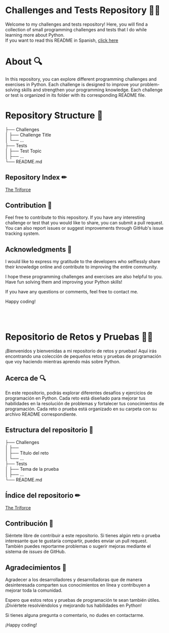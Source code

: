 # Challenges and Tests Repository 👨‍💻

Welcome to my challenges and tests repository! Here, you will find a collection of small programming challenges and tests that I do while learning more about Python.<br>
If you want to read this README in Spanish, [click here](#spanish)

# About 🔍

In this repository, you can explore different programming challenges and exercises in Python. Each challenge is designed to improve your problem-solving skills and strengthen your programming knowledge. Each challenge or test is organized in its folder with its corresponding README file.

# Repository Structure 🌳

├── Challenges <br>
│ ├── Challenge Title<br>
│ └── ... <br>
├── Tests <br>
│ ├── Test Topic <br>
│ ├── ... <br>
└── README.md <br>

## Repository Index ✏

[The Triforce](https://github.com/0xTrivi/challenges_and_tests/tree/master/challenges/The_Triforce)

## Contribution 💫

Feel free to contribute to this repository. If you have any interesting challenge or test that you would like to share, you can submit a pull request. You can also report issues or suggest improvements through GitHub's issue tracking system.



## Acknowledgments 🍰

I would like to express my gratitude to the developers who selflessly share their knowledge online and contribute to improving the entire community.

I hope these programming challenges and exercises are also helpful to you. Have fun solving them and improving your Python skills!

If you have any questions or comments, feel free to contact me.

Happy coding!

<br>
<br>

# Repositorio de Retos y Pruebas <a name="spanish"></a> 👨‍💻

¡Bienvenidos y bienvenidas a mi repositorio de retos y pruebas! Aquí irás encontrando una colección de pequeños retos y pruebas de programación que voy haciendo mientras aprendo más sobre Python.

## Acerca de 🔍

En este repositorio, podrás explorar diferentes desafíos y ejercicios de programación en Python. Cada reto está diseñado para mejorar tus habilidades en la resolución de problemas y fortalecer tus conocimientos de programación. Cada reto o prueba está organizado en su carpeta con su archivo README correspondiente.

## Estructura del repositorio 🌳

├── Challenges <br>
│ ├── <br>
│ ├── Título del reto<br>
│ └── ... <br>
├── Tests <br>
│ ├── Tema de la prueba <br>
│ ├── ... <br>
└── README.md <br>

## Índice del repositorio ✏

[The Triforce](https://github.com/0xTrivi/challenges_and_tests/tree/master/challenges/The_Triforce)

## Contribución 💫

Siéntete libre de contribuir a este repositorio. Si tienes algún reto o prueba interesante que te gustaría compartir, puedes enviar un pull request. También puedes reportarme problemas o sugerir mejoras mediante el sistema de *issues* de GitHub.

## Agradecimientos 🍰 

Agradecer a los desarrolladores y desarrolladoras que de manera desinteresada comparten sus conocimientos en línea y contribuyen a mejorar toda la comunidad.

Espero que estos retos y pruebas de programación te sean también útiles. ¡Diviértete resolviéndolos y mejorando tus habilidades en Python!

Si tienes alguna pregunta o comentario, no dudes en contactarme.

¡Happy coding!
